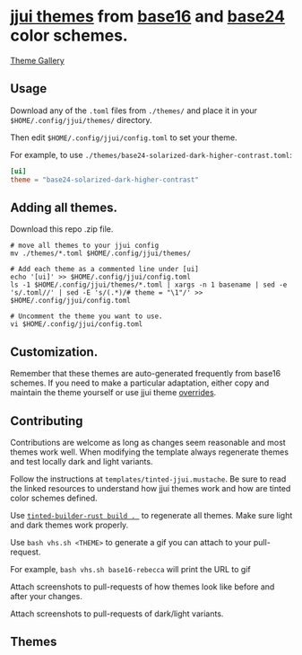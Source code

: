# [jjui themes](https://idursun.github.io/jjui/Themes.html) from [base16](https://github.com/tinted-theming/schemes/tree/master/base16) and [base24](https://github.com/tinted-theming/schemes/tree/master/base24) color schemes.

[Theme Gallery](#Themes)

## Usage

Download any of the `.toml` files from `./themes/` and place it
in your `$HOME/.config/jjui/themes/` directory.

Then edit `$HOME/.config/jjui/config.toml` to set your theme.

For example, to use `./themes/base24-solarized-dark-higher-contrast.toml`:


```toml
[ui]
theme = "base24-solarized-dark-higher-contrast"
```

## Adding all themes.

Download this repo .zip file.

```shell
# move all themes to your jjui config
mv ./themes/*.toml $HOME/.config/jjui/themes/

# Add each theme as a commented line under [ui]
echo '[ui]' >> $HOME/.config/jjui/config.toml
ls -1 $HOME/.config/jjui/themes/*.toml | xargs -n 1 basename | sed -e 's/.toml//' | sed -E 's/(.*)/# theme = "\1"/' >> $HOME/.config/jjui/config.toml

# Uncomment the theme you want to use.
vi $HOME/.config/jjui/config.toml
```

## Customization.

Remember that these themes are auto-generated frequently from base16 schemes. If you need to make a particular adaptation, either copy and maintain the theme yourself or use jjui theme [overrides](https://idursun.github.io/jjui/Themes.html).


## Contributing

Contributions are welcome as long as changes seem reasonable and most themes work well. When modifying the template always regenerate themes and test locally dark and light variants.

Follow the instructions at `templates/tinted-jjui.mustache`. Be sure to read the linked resources to understand how jjui themes work and how are tinted color schemes defined. 

Use [`tinted-builder-rust build . `](https://github.com/tinted-theming/tinted-builder-rust) to regenerate all themes. Make sure light and dark themes work properly.

Use `bash vhs.sh <THEME>` to generate a gif you can attach to your pull-request.

For example, `bash vhs.sh base16-rebecca` will print the URL to gif

Attach screenshots to pull-requests of how themes look like before and after your changes.

Attach screenshots to pull-requests of dark/light variants.


<!-- Keep this header LAST ! -->
## Themes

